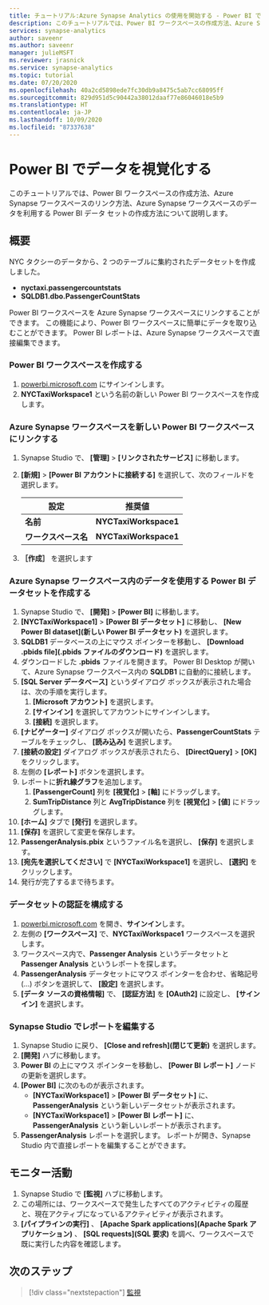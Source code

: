 ```yaml
---
title: チュートリアル:Azure Synapse Analytics の使用を開始する - Power BI でワークスペース データを視覚化する
description: このチュートリアルでは、Power BI ワークスペースの作成方法、Azure Synapse ワークスペースのリンク方法、Azure Synapse ワークスペースのデータを利用する Power BI データ セットの作成方法について説明します。
services: synapse-analytics
author: saveenr
ms.author: saveenr
manager: julieMSFT
ms.reviewer: jrasnick
ms.service: synapse-analytics
ms.topic: tutorial
ms.date: 07/20/2020
ms.openlocfilehash: 40a2cd5898ede7fc30db9a8475c5ab7cc68095ff
ms.sourcegitcommit: 829d951d5c90442a38012daaf77e86046018e5b9
ms.translationtype: HT
ms.contentlocale: ja-JP
ms.lasthandoff: 10/09/2020
ms.locfileid: "87337638"
---
```

# <a name="visualize-data-with-power-bi"></a>Power BI でデータを視覚化する

このチュートリアルでは、Power BI ワークスペースの作成方法、Azure Synapse ワークスペースのリンク方法、Azure Synapse ワークスペースのデータを利用する Power BI データ セットの作成方法について説明します。 

## <a name="overview"></a>概要

NYC タクシーのデータから、2 つのテーブルに集約されたデータセットを作成しました。
- **nyctaxi.passengercountstats**
- **SQLDB1.dbo.PassengerCountStats**

Power BI ワークスペースを Azure Synapse ワークスペースにリンクすることができます。 この機能により、Power BI ワークスペースに簡単にデータを取り込むことができます。 Power BI レポートは、Azure Synapse ワークスペースで直接編集できます。

### <a name="create-a-power-bi-workspace"></a>Power BI ワークスペースを作成する

1. [powerbi.microsoft.com](https://powerbi.microsoft.com/) にサインインします。
1. **NYCTaxiWorkspace1** という名前の新しい Power BI ワークスペースを作成します。

### <a name="link-your-azure-synapse-workspace-to-your-new-power-bi-workspace"></a>Azure Synapse ワークスペースを新しい Power BI ワークスペースにリンクする

1. Synapse Studio で、 **[管理]**  >  **[リンクされたサービス]** に移動します。
1. **[新規]**  >  **[Power BI アカウントに接続する]** を選択して、次のフィールドを選択します。

    |設定 | 推奨値 | 
    |---|---|
    |**名前**|**NYCTaxiWorkspace1**|
    |**ワークスペース名**|**NYCTaxiWorkspace1**|

1. **［作成］** を選択します

### <a name="create-a-power-bi-dataset-that-uses-data-in-your-azure-synapse-workspace"></a>Azure Synapse ワークスペース内のデータを使用する Power BI データセットを作成する

1. Synapse Studio で、 **[開発]**  >  **[Power BI]** に移動します。
1. **[NYCTaxiWorkspace1]**  >  **[Power BI データセット]** に移動し、 **[New Power BI dataset]\(新しい Power BI データセット\)** を選択します。
1. **SQLDB1** データベースの上にマウス ポインターを移動し、 **[Download .pbids file]\(.pbids ファイルのダウンロード\)** を選択します。
1. ダウンロードした **.pbids** ファイルを開きます。 Power BI Desktop が開いて、Azure Synapse ワークスペース内の **SQLDB1** に自動的に接続します。
1. **[SQL Server データベース]** というダイアログ ボックスが表示された場合は、次の手順を実行します。
    1. **[Microsoft アカウント]** を選択します。
    1. **[サインイン]** を選択してアカウントにサインインします。
    1. **[接続]** を選択します。
1. **[ナビゲーター]** ダイアログ ボックスが開いたら、**PassengerCountStats** テーブルをチェックし、 **[読み込み]** を選択します。
1. **[接続の設定]** ダイアログ ボックスが表示されたら、 **[DirectQuery]**  >  **[OK]** をクリックします。
1. 左側の **[レポート]** ボタンを選択します。
1. レポートに**折れ線グラフ**を追加します。
    1. **[PassengerCount]** 列を **[視覚化]**  >  **[軸]** にドラッグします。
    1. **SumTripDistance** 列と **AvgTripDistance** 列を **[視覚化]**  >  **[値]** にドラッグします。
1. **[ホーム]** タブで **[発行]** を選択します。
1. **[保存]** を選択して変更を保存します。
1. **PassengerAnalysis.pbix** というファイル名を選択し、 **[保存]** を選択します。
1. **[宛先を選択してください]** で **[NYCTaxiWorkspace1]** を選択し、 **[選択]** をクリックします。
1. 発行が完了するまで待ちます。

### <a name="configure-authentication-for-your-dataset"></a>データセットの認証を構成する

1. [powerbi.microsoft.com](https://powerbi.microsoft.com/) を開き、**サインイン**します。
1. 左側の **[ワークスペース]** で、**NYCTaxiWorkspace1** ワークスペースを選択します。
1. ワークスペース内で、**Passenger Analysis** というデータセットと **Passenger Analysis** というレポートを探します。
1. **PassengerAnalysis** データセットにマウス ポインターを合わせ、省略記号 (...) ボタンを選択して、 **[設定]** を選択します。
1. **[データ ソースの資格情報]** で、 **[認証方法]** を **[OAuth2]** に設定し、 **[サインイン]** を選択します。

### <a name="edit-a-report-in-synapse-studio"></a>Synapse Studio でレポートを編集する

1. Synapse Studio に戻り、 **[Close and refresh]\(閉じて更新\)** を選択します。
1. **[開発]** ハブに移動します。
1. **Power BI** の上にマウス ポインターを移動し、 **[Power BI レポート]** ノードの更新を選択します。
1. **[Power BI]** に次のものが表示されます。
    * **[NYCTaxiWorkspace1]**  >  **[Power BI データセット]** に、**PassengerAnalysis** という新しいデータセットが表示されます。
    * **[NYCTaxiWorkspace1]**  >  **[Power BI レポート]** に、**PassengerAnalysis** という新しいレポートが表示されます。
1. **PassengerAnalysis** レポートを選択します。 レポートが開き、Synapse Studio 内で直接レポートを編集することができます。

## <a name="monitor-activities"></a>モニター活動

1. Synapse Studio で **[監視]** ハブに移動します。
1. この場所には、ワークスペースで発生したすべてのアクティビティの履歴と、現在アクティブになっているアクティビティが表示されます。
1. **[パイプラインの実行]** 、 **[Apache Spark applications]\(Apache Spark アプリケーション\)** 、 **[SQL requests]\(SQL 要求\)** を調べ、ワークスペースで既に実行した内容を確認します。

## <a name="next-steps"></a>次のステップ

> [!div class="nextstepaction"]
> [監視](get-started-monitor.md)
                                 

